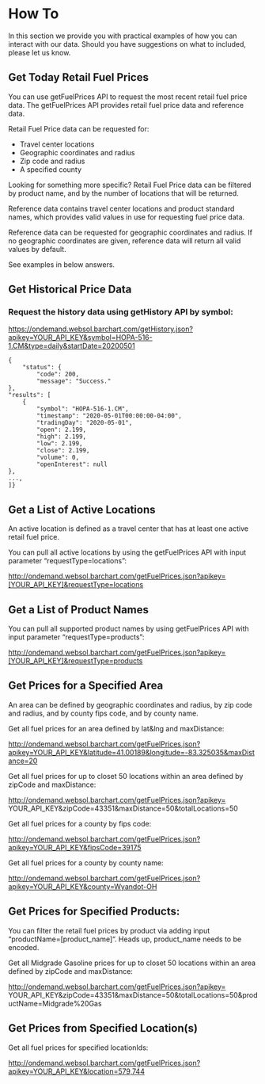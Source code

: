 # How To
In this section we provide you with practical examples of how you can interact with our data.  Should you have suggestions on what to included, please let us know.

## Get Today Retail Fuel Prices

You can use getFuelPrices API to request the most recent retail fuel price data.  The getFuelPrices API provides retail fuel price data and reference data.

Retail Fuel Price data can be requested for:
* Travel center locations
* Geographic coordinates and radius
* Zip code and radius
* A specified county

Looking for something more specific? Retail Fuel Price data can be filtered by product name,  and by the number of locations that will be returned.

Reference data contains travel center locations and product standard names, which provides valid values in use for requesting fuel price data.

Reference data can be requested for geographic coordinates and radius. If no geographic coordinates are given, reference data will return all valid values by default.

See examples in below answers.

## Get Historical Price Data

### Request the history data using getHistory API by symbol:

https://ondemand.websol.barchart.com/getHistory.json?apikey=YOUR_API_KEY&symbol=HOPA-516-1.CM&type=daily&startDate=20200501
```
{
    "status": {
        "code": 200,
        "message": "Success."
},
"results": [
    {
        "symbol": "HOPA-516-1.CM",
        "timestamp": "2020-05-01T00:00:00-04:00",
        "tradingDay": "2020-05-01",
        "open": 2.199,
        "high": 2.199,
        "low": 2.199,
        "close": 2.199,
        "volume": 0,
        "openInterest": null
},
...,
]}
```


## Get a List of Active Locations

An active location is defined as a travel center that has at least one active retail fuel price.

You can pull all active locations by using the getFuelPrices API with input parameter “requestType=locations”:

http://ondemand.websol.barchart.com/getFuelPrices.json?apikey=[YOUR_API_KEY]&requestType=locations

## Get a List of Product Names

You can pull all supported product names by using getFuelPrices API with input parameter “requestType=products”:

http://ondemand.websol.barchart.com/getFuelPrices.json?apikey=[YOUR_API_KEY]&requestType=products

## Get Prices for a Specified Area
An area can be defined by geographic coordinates and radius, by zip code and radius, and by county fips code, and by county name.

Get all fuel prices for an area defined by lat&lng and maxDistance:

http://ondemand.websol.barchart.com/getFuelPrices.json?apikey=YOUR_API_KEY&latitude=41.00189&longitude=-83.325035&maxDistance=20

Get all fuel prices for up to closet 50 locations within an area defined by zipCode and maxDistance:

http://ondemand.websol.barchart.com/getFuelPrices.json?apikey= YOUR_API_KEY&zipCode=43351&maxDistance=50&totalLocations=50

Get all fuel prices for a county by fips code:

http://ondemand.websol.barchart.com/getFuelPrices.json?apikey=YOUR_API_KEY&fipsCode=39175

Get all fuel prices for a county by county name:

http://ondemand.websol.barchart.com/getFuelPrices.json?apikey=YOUR_API_KEY&county=Wyandot-OH

## Get Prices for Specified Products:
You can filter the retail fuel prices by product via adding input “productName=[product_name]“. Heads up, product_name needs to be encoded.

Get all Midgrade Gasoline prices for up to closet 50 locations within an area defined by zipCode and maxDistance:

http://ondemand.websol.barchart.com/getFuelPrices.json?apikey= YOUR_API_KEY&zipCode=43351&maxDistance=50&totalLocations=50&productName=Midgrade%20Gas


## Get Prices from Specified Location(s)
Get all fuel prices for specified locationIds:

http://ondemand.websol.barchart.com/getFuelPrices.json?apikey=YOUR_API_KEY&location=579,744


